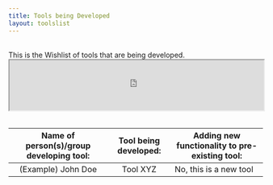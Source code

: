 ```yaml
---
title: Tools being Developed
layout: toolslist
---
```


<br>
This is the Wishlist of tools that are being developed.  

<iframe src="https://docs.google.com/spreadsheets/d/1T30do_HLOBEJS0LjkEm5b_Ct_NY2kkcVx-2jOxqG7o4/pubhtml?gid=100947017&amp;single=true&amp;widget=false&amp;chrome=false&amp;range=a1:c2" width="100%" height="100">spreadsheet loading...</iframe>


<br>
<br>

| **Name of person(s)/group developing tool:** | **Tool being developed:** | **Adding new functionality to pre-existing tool:** |
:---:|:---:|---
(Example) John Doe | Tool XYZ | No, this is a new tool
